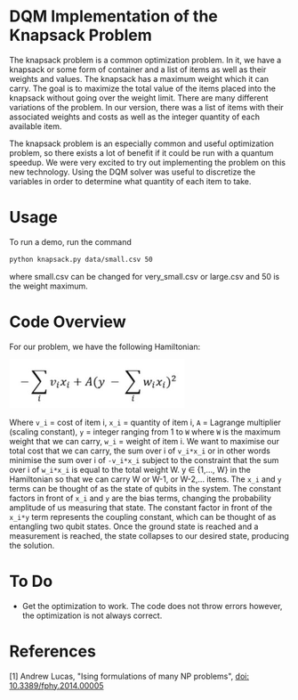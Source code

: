 # DQM Implementation of the Knapsack Problem

The knapsack problem is a common optimization problem. In it, we have a knapsack or some form of container and a list of items as well as their weights and values. The knapsack has a maximum weight which it can carry. The goal is to maximize the total value of the items placed into the knapsack without going over the weight limit. There are many different variations of the problem. In our version, there was a list of items with their associated weights and costs as well as the integer quantity of each available item. 

The knapsack problem is an especially common and useful optimization problem, so there exists a lot of benefit if it could be run with a quantum speedup. We were very excited to try out implementing the problem on this new technology. Using the DQM solver was useful to discretize the variables in order to determine what quantity of each item to take. 

# Usage
To run a demo, run the command
```bash
python knapsack.py data/small.csv 50
```
where small.csv can be changed for very_small.csv or large.csv and 50 is the weight maximum.

# Code Overview
For our problem, we have the following Hamiltonian:

![Hamiltonian](Images/Hamiltonian.JPG)

Where ```v_i``` = cost of item i, ```x_i``` = quantity of item i, ```A``` = Lagrange multiplier (scaling constant),  ```y``` = integer ranging from 1 to ```W``` where ```W``` is the maximum weight that we can carry, ```w_i``` = weight of item i.
We want to maximise our total cost that we can carry, the sum over i of ```v_i*x_i``` or in other words minimise the sum over i of ```-v_i*x_i``` subject to the constraint that the sum over i of ```w_i*x_i``` is equal to the total weight W. y ∈ {1,..., W} in the Hamiltonian so that we can carry W or W-1, or W-2,... items.
The ```x_i``` and ```y``` terms can be thought of as the state of qubits in the system. The constant factors in front of ```x_i``` and ```y``` are the bias terms, changing the probability amplitude of us measuring that state. The constant factor in front of the ```x_i*y``` term represents the coupling constant, which can be thought of as entangling two qubit states. Once the ground state is reached and a measurement is reached, the state collapses to our desired state, producing the solution.
# To Do

* Get the optimization to work. The code does not throw errors however, the optimization is not always correct.

# References

[1] Andrew Lucas, "Ising formulations of many NP problems", [doi:
10.3389/fphy.2014.00005](https://www.frontiersin.org/articles/10.3389/fphy.2014.00005/full)

